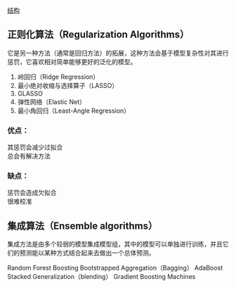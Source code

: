 [结构](https://static.coggle.it/diagram/WHeBqDIrJRk-kDDY/t/categories-of-algorithms-non-exhaustive)

## 正则化算法（Regularization Algorithms）
它是另一种方法（通常是回归方法）的拓展，这种方法会基于模型复杂性对其进行惩罚，它喜欢相对简单能够更好的泛化的模型。

1. 岭回归（Ridge Regression）
2. 最小绝对收缩与选择算子（LASSO）
3. GLASSO
4. 弹性网络（Elastic Net）
5. 最小角回归（Least-Angle Regression）

### 优点：
其惩罚会减少过拟合  
总会有解决方法  
### 缺点：
惩罚会造成欠拟合  
很难校准  

## 集成算法（Ensemble algorithms）
集成方法是由多个较弱的模型集成模型组，其中的模型可以单独进行训练，并且它们的预测能以某种方式结合起来去做出一个总体预测。

Random Forest
Boosting
Bootstrapped Aggregation（Bagging）
AdaBoost
Stacked Generalization（blending）
Gradient Boosting Machines






